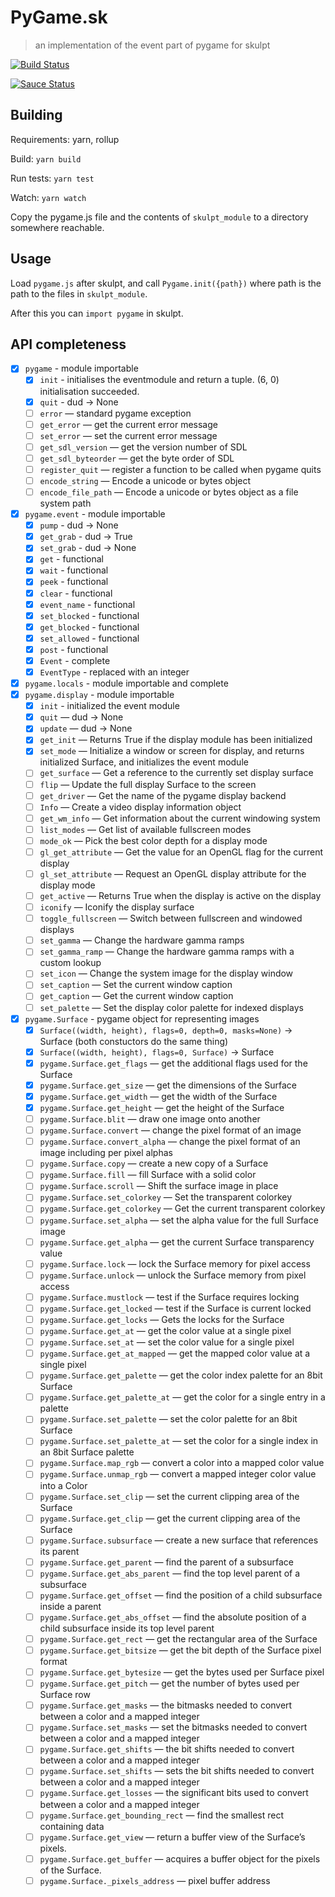 # PyGame.sk

> an implementation of the event part of pygame for skulpt

[![Build Status](https://travis-ci.org/trinketapp/pygame.sk.svg?branch=master)](https://travis-ci.org/trinketapp/pygame.sk)

[![Sauce Status](https://saucelabs.com/browser-matrix/albertjan.svg?auth=0646f2e680b03678d709cc0cf7b84f8d)](https://saucelabs.com/browser-matrix/albertjan.svg)

## Building

Requirements: yarn, rollup

Build: `yarn build`

Run tests: `yarn test`

Watch: `yarn watch`

Copy the pygame.js file and the contents of `skulpt_module` to a directory somewhere reachable.

## Usage

Load `pygame.js` after skulpt, and call `Pygame.init({path})` where path is the path to the files in `skulpt_module`.

After this you can `import pygame` in skulpt.

## API completeness

- [x] `pygame` - module importable
  - [x] `init` - initialises the eventmodule and return a tuple. (6, 0) initialisation succeeded.
  - [x] `quit` - dud -> None
  - [ ] `error` — standard pygame exception
  - [ ] `get_error` — get the current error message
  - [ ] `set_error` — set the current error message
  - [ ] `get_sdl_version` — get the version number of SDL
  - [ ] `get_sdl_byteorder` — get the byte order of SDL
  - [ ] `register_quit` — register a function to be called when pygame quits
  - [ ] `encode_string` — Encode a unicode or bytes object
  - [ ] `encode_file_path` — Encode a unicode or bytes object as a file system path
- [x] `pygame.event` - module importable
  - [x] `pump` - dud -> None
  - [x] `get_grab` - dud -> True
  - [x] `set_grab` - dud -> None
  - [x] `get` - functional
  - [x] `wait` - functional
  - [x] `peek` - functional
  - [x] `clear` - functional
  - [x] `event_name` - functional
  - [x] `set_blocked` - functional
  - [x] `get_blocked` - functional
  - [x] `set_allowed` - functional
  - [x] `post` - functional
  - [x] `Event` - complete
  - [x] `EventType` - replaced with an integer
- [x] `pygame.locals` - module importable and complete
- [x] `pygame.display` - module importable
  - [x] `init` - initialized the event module
  - [x] `quit` — dud -> None
  - [x] `update` — dud -> None
  - [x] `get_init` — Returns True if the display module has been initialized
  - [x] `set_mode` — Initialize a window or screen for display, and returns initialized Surface, and initializes the event module
  - [ ] `get_surface` — Get a reference to the currently set display surface
  - [ ] `flip` — Update the full display Surface to the screen
  - [ ] `get_driver` — Get the name of the pygame display backend
  - [ ] `Info` — Create a video display information object
  - [ ] `get_wm_info` — Get information about the current windowing system
  - [ ] `list_modes` — Get list of available fullscreen modes
  - [ ] `mode_ok` — Pick the best color depth for a display mode
  - [ ] `gl_get_attribute` — Get the value for an OpenGL flag for the current display
  - [ ] `gl_set_attribute` — Request an OpenGL display attribute for the display mode
  - [ ] `get_active` — Returns True when the display is active on the display
  - [ ] `iconify` — Iconify the display surface
  - [ ] `toggle_fullscreen` — Switch between fullscreen and windowed displays
  - [ ] `set_gamma` — Change the hardware gamma ramps
  - [ ] `set_gamma_ramp` — Change the hardware gamma ramps with a custom lookup
  - [ ] `set_icon` — Change the system image for the display window
  - [ ] `set_caption` — Set the current window caption
  - [ ] `get_caption` — Get the current window caption
  - [ ] `set_palette` — Set the display color palette for indexed displays
- [x] `pygame.Surface` - pygame object for representing images
  - [x] `Surface((width, height), flags=0, depth=0, masks=None)` -> Surface (both constuctors do the same thing)
  - [x] `Surface((width, height), flags=0, Surface)` -> Surface
  - [x] `pygame.Surface.get_flags` — get the additional flags used for the Surface
  - [x] `pygame.Surface.get_size` — get the dimensions of the Surface
  - [x] `pygame.Surface.get_width` — get the width of the Surface
  - [x] `pygame.Surface.get_height` — get the height of the Surface
  - [ ] `pygame.Surface.blit` — draw one image onto another
  - [ ] `pygame.Surface.convert` — change the pixel format of an image
  - [ ] `pygame.Surface.convert_alpha` — change the pixel format of an image including per pixel alphas
  - [ ] `pygame.Surface.copy` — create a new copy of a Surface
  - [ ] `pygame.Surface.fill` — fill Surface with a solid color
  - [ ] `pygame.Surface.scroll` — Shift the surface image in place
  - [ ] `pygame.Surface.set_colorkey` — Set the transparent colorkey
  - [ ] `pygame.Surface.get_colorkey` — Get the current transparent colorkey
  - [ ] `pygame.Surface.set_alpha` — set the alpha value for the full Surface image
  - [ ] `pygame.Surface.get_alpha` — get the current Surface transparency value
  - [ ] `pygame.Surface.lock` — lock the Surface memory for pixel access
  - [ ] `pygame.Surface.unlock` — unlock the Surface memory from pixel access
  - [ ] `pygame.Surface.mustlock` — test if the Surface requires locking
  - [ ] `pygame.Surface.get_locked` — test if the Surface is current locked
  - [ ] `pygame.Surface.get_locks` — Gets the locks for the Surface
  - [ ] `pygame.Surface.get_at` — get the color value at a single pixel
  - [ ] `pygame.Surface.set_at` — set the color value for a single pixel
  - [ ] `pygame.Surface.get_at_mapped` — get the mapped color value at a single pixel
  - [ ] `pygame.Surface.get_palette` — get the color index palette for an 8bit Surface
  - [ ] `pygame.Surface.get_palette_at` — get the color for a single entry in a palette
  - [ ] `pygame.Surface.set_palette` — set the color palette for an 8bit Surface
  - [ ] `pygame.Surface.set_palette_at` — set the color for a single index in an 8bit Surface palette
  - [ ] `pygame.Surface.map_rgb` — convert a color into a mapped color value
  - [ ] `pygame.Surface.unmap_rgb` — convert a mapped integer color value into a Color
  - [ ] `pygame.Surface.set_clip` — set the current clipping area of the Surface
  - [ ] `pygame.Surface.get_clip` — get the current clipping area of the Surface
  - [ ] `pygame.Surface.subsurface` — create a new surface that references its parent
  - [ ] `pygame.Surface.get_parent` — find the parent of a subsurface
  - [ ] `pygame.Surface.get_abs_parent` — find the top level parent of a subsurface
  - [ ] `pygame.Surface.get_offset` — find the position of a child subsurface inside a parent
  - [ ] `pygame.Surface.get_abs_offset` — find the absolute position of a child subsurface inside its top level parent
  - [ ] `pygame.Surface.get_rect` — get the rectangular area of the Surface
  - [ ] `pygame.Surface.get_bitsize` — get the bit depth of the Surface pixel format
  - [ ] `pygame.Surface.get_bytesize` — get the bytes used per Surface pixel
  - [ ] `pygame.Surface.get_pitch` — get the number of bytes used per Surface row
  - [ ] `pygame.Surface.get_masks` — the bitmasks needed to convert between a color and a mapped integer
  - [ ] `pygame.Surface.set_masks` — set the bitmasks needed to convert between a color and a mapped integer
  - [ ] `pygame.Surface.get_shifts` — the bit shifts needed to convert between a color and a mapped integer
  - [ ] `pygame.Surface.set_shifts` — sets the bit shifts needed to convert between a color and a mapped integer
  - [ ] `pygame.Surface.get_losses` — the significant bits used to convert between a color and a mapped integer
  - [ ] `pygame.Surface.get_bounding_rect` — find the smallest rect containing data
  - [ ] `pygame.Surface.get_view` — return a buffer view of the Surface’s pixels.
  - [ ] `pygame.Surface.get_buffer` — acquires a buffer object for the pixels of the Surface.
  - [ ] `pygame.Surface._pixels_address` — pixel buffer address
